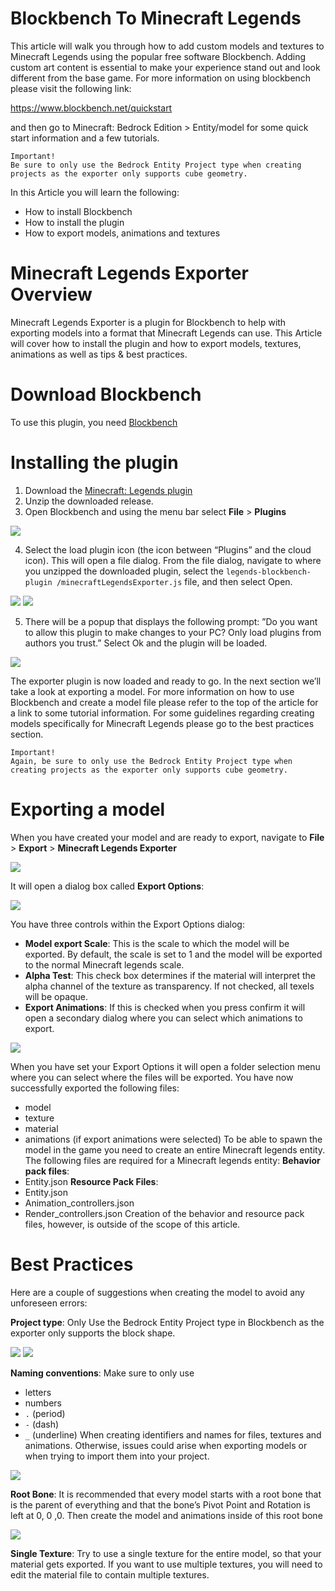 # Blockbench To Minecraft Legends
This article will walk you through how to add custom models and textures to Minecraft Legends using the popular free software Blockbench. Adding custom art content is essential to make your experience stand out and look different from the base game. For more information on using blockbench please visit the following link:

https://www.blockbench.net/quickstart

and then go to Minecraft: Bedrock Edition > Entity/model for some quick start information and a few tutorials. 

```
Important! 
Be sure to only use the Bedrock Entity Project type when creating projects as the exporter only supports cube geometry.
```

In this Article you will learn the following:

* How to install Blockbench
* How to install the plugin
* How to export models, animations and textures


# Minecraft Legends Exporter Overview

Minecraft Legends Exporter is a plugin for Blockbench to help with exporting models into a format that Minecraft Legends can use. This Article will cover how to install the plugin and how to export models, textures, animations as well as tips & best practices.

# Download Blockbench

To use this plugin, you need [Blockbench](https://www.blockbench.net/downloads)

# Installing the plugin

1.  Download the [Minecraft: Legends plugin](https://github.com/Mojang/legends-blockbench-plugin/releases)
2.  Unzip the downloaded release.
3.	Open Blockbench and using the menu bar select **File** > **Plugins**

![](images/blockbench_doc/image01.png)

4.	Select the load plugin icon (the icon between “Plugins” and the cloud icon). This will open a file dialog. From the file dialog, navigate to where you unzipped the downloaded plugin, select the `legends-blockbench-plugin
/minecraftLegendsExporter.js` file, and then select Open. 

![](images/blockbench_doc/image02.png)
![](images/blockbench_doc/image03.png)

5.	There will be a popup that displays the following prompt: ”Do you want to allow this plugin to make changes to your PC? Only load plugins from authors you trust.”  Select Ok and the plugin will be loaded.

![](images/blockbench_doc/image04.png)

The exporter plugin is now loaded and ready to go. In the next section we’ll take a look at exporting a model. For more information on how to use Blockbench and create a model file please refer to the top of the article for a link to some tutorial information. For some guidelines regarding creating models specifically for Minecraft Legends please go to the best practices section. 

```
Important! 
Again, be sure to only use the Bedrock Entity Project type when creating projects as the exporter only supports cube geometry.
```

# Exporting a model

When you have created your model and are ready to export, navigate to **File** > **Export** > **Minecraft Legends Exporter**

![](images/blockbench_doc/image05.png)

It will open a dialog box called **Export Options**:

![](images/blockbench_doc/image06.png)

You have three controls within the Export Options dialog:
* **Model export Scale**: This is the scale to which the model will be exported.  By default, the scale is set to 1 and the model will be exported to the normal Minecraft legends scale.
* **Alpha Test**: This check box determines if the material will interpret the alpha channel of the texture as transparency. If not checked, all texels will be opaque.
* **Export Animations**: If this is checked when you press confirm it will open a secondary dialog where you can select which animations to export.

![](images/blockbench_doc/image07.png)

When you have set your Export Options it will open a folder selection menu where you can select where the files will be exported. You have now successfully exported the following files:
* model
* texture
* material
* animations (if export animations were selected)
To be able to spawn the model in the game you need to create an entire Minecraft legends entity. The following files are required for a Minecraft legends entity:
**Behavior pack files**:
* Entity.json
**Resource Pack Files**:
* Entity.json
* Animation_controllers.json
* Render_controllers.json
Creation of the behavior and resource pack files, however, is outside of the scope of this article.

# Best Practices

Here are a couple of suggestions when creating the model to avoid any unforeseen errors:
 
**Project type**: Only Use the Bedrock Entity Project type in Blockbench as the exporter only supports the block shape.

![](images/blockbench_doc/image08.png)
![](images/blockbench_doc/image09.png)

**Naming conventions**:
Make sure to only use 
* letters 
* numbers
* ```.``` (period)
* ```-``` (dash)
* ```_``` (underline) 
When creating identifiers and names for files, textures and animations. Otherwise, issues could arise when exporting models or when trying to import them into your project.

![](images/blockbench_doc/image10.png)

**Root Bone**:
It is recommended that every model starts with a root bone that is the parent of everything and that the bone’s Pivot Point and Rotation is left at 0, 0 ,0. Then create the model and animations inside of this root bone

![](images/blockbench_doc/image11.png)

**Single Texture**:
Try to use a single texture for the entire model, so that your material gets exported. If you want to use multiple textures, you will need to edit the material file to contain multiple textures.
